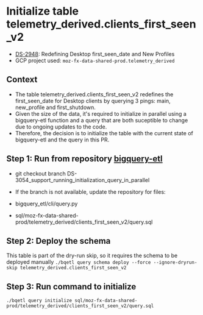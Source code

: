 # Initialize table telemetry_derived.clients_first_seen_v2

  - [DS-2948](https://mozilla-hub.atlassian.net/browse/DS-2948/): Redefining Desktop first_seen_date and New Profiles
  - GCP project used:  `moz-fx-data-shared-prod.telemetry_derived`

## Context

  - The table telemetry_derived.clients_first_seen_v2 redefines the first_seen_date for Desktop clients by querying 3 pings: main, new_profile and first_shutdown.
  - Given the size of the data, it's required to initialize in parallel using a bigquery-etl function and a query that are both suceptible to change due to ongoing updates to the code.
  - Therefore, the decision is to initialize the table with the current state of bigquery-etl and the query in this PR.


## Step 1: Run from repository [bigquery-etl](https://github.com/mozilla/bigquery-etl)

- git checkout branch DS-3054_support_running_initialization_query_in_parallel

- If the branch is not available, update the repository for files:
- bigquery_etl/cli/query.py
- sql/moz-fx-data-shared-prod/telemetry_derived/clients_first_seen_v2/query.sql

## Step 2: Deploy the schema

This table is part of the dry-run skip, so it requires the schema to be deployed manually
`./bqetl query schema deploy --force --ignore-dryrun-skip telemetry_derived.clients_first_seen_v2`

## Step 3: Run command to initialize

`./bqetl query initialize sql/moz-fx-data-shared-prod/telemetry_derived/clients_first_seen_v2/query.sql`
